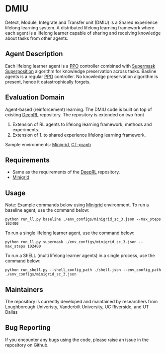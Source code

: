 # DMIU
Detect, Module, Integrate and Transfer unit (DMIU) is a Shared experience lifelong learning system.
A distributed lifelong learning framework where each agent is a lifelong learner capable of sharing and receiving knowledge about tasks from other agents.

## Agent Description
Each lifelong learner agent is a [PPO](#) controller combined with [Supermask Superposition](#) algorithm for knowledge preservation across tasks.
Basline agents is a regular [PPO](#) controller. No knowledge preservation algorithm is present, hence it catastrophically forgets.

## Evaluation Domain
Agent-based (reinforcement) learning. The DMIU code is built on top of existing [DeepRL](https://github.com/ShangtongZhang/DeepRL) repository. The repository is extended on two front
1. Extension of RL agents to lifelong learning framework, methods and experiments.
2. Extension of 1. to shared experience lifelong learning framework.

Sample environments: [Minigrid](#), [CT-graph](#)

## Requirements
- Same as the requirements of the [DeepRL](https://github.com/ShangtongZhang/DeepRL) repository.
- [Minigrid](#)

## Usage
Note: Example commands below using [Minigrid](#) environment.
To run a baseline agent, use the command below:
```
python run_ll.py baseline ./env_configs/minigrid_sc_3.json --max_steps 102400
```

To run a single lifelong learner agent, use the command below:
```
python run_ll.py supermask ./env_configs/minigrid_sc_3.json --max_steps 102400
```

To run a ShELL (multi lifelong learner agents) in a single process, use the command below:
```
python run_shell.py --shell_config_path ./shell.json --env_config_path ./env_configs/minigrid_sc_3.json
```

## Maintainers
The repository is currently developed and maintained by researchers from Loughborough Univeristy, Vanderbilt University, UC Riverside, and UT Dallas

## Bug Reporting
If you encounter any bugs using the code, please raise an issue in the repository on Github.
